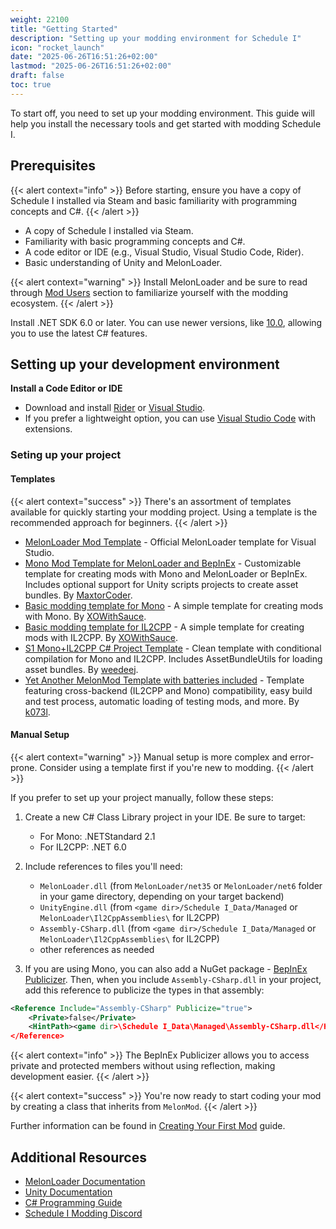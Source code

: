 ```yaml
---
weight: 22100
title: "Getting Started"
description: "Setting up your modding environment for Schedule I"
icon: "rocket_launch"
date: "2025-06-26T16:51:26+02:00"
lastmod: "2025-06-26T16:51:26+02:00"
draft: false
toc: true
---
```


To start off, you need to set up your modding environment. This guide will help you install the necessary tools and get started with modding Schedule I.

## Prerequisites

{{< alert context="info" >}}
Before starting, ensure you have a copy of Schedule I installed via Steam and basic familiarity with programming concepts and C#.
{{< /alert >}}

- A copy of Schedule I installed via Steam.
- Familiarity with basic programming concepts and C#.
- A code editor or IDE (e.g., Visual Studio, Visual Studio Code, Rider).
- Basic understanding of Unity and MelonLoader.

{{< alert context="warning" >}}
Install MelonLoader and be sure to read through <a href="/docs/modusers/">Mod Users</a> section to familiarize yourself with the modding ecosystem.
{{< /alert >}}

Install .NET SDK 6.0 or later. You can use newer versions, like [10.0](https://dotnet.microsoft.com/en-us/download/dotnet/10.0), allowing you to use the latest C# features.

## Setting up your development environment

**Install a Code Editor or IDE**
- Download and install [Rider](https://www.jetbrains.com/rider/) or [Visual Studio](https://visualstudio.microsoft.com/).
- If you prefer a lightweight option, you can use [Visual Studio Code](https://code.visualstudio.com/) with extensions.

### Seting up your project

#### Templates

{{< alert context="success" >}}
There's an assortment of templates available for quickly starting your modding project. Using a template is the recommended approach for beginners.
{{< /alert >}}

- [MelonLoader Mod Template](https://github.com/TrevTV/MelonLoader.VSWizard/releases) - Official MelonLoader template for Visual Studio.
- [Mono Mod Template for MelonLoader and BepInEx](https://github.com/MaxtorCoder/ScheduleOnePluginTemplate) - Customizable template for creating mods with Mono and MelonLoader or BepInEx. Includes optional support for Unity scripts projects to create asset bundles. By [MaxtorCoder](https://github.com/MaxtorCoder).
- [Basic modding template for Mono](https://github.com/XOWithSauce/schedule-mono-example) - A simple template for creating mods with Mono. By [XOWithSauce](https://github.com/XOWithSauce).
- [Basic modding template for IL2CPP](https://github.com/XOWithSauce/schedule-il2cpp-example) - A simple template for creating mods with IL2CPP. By [XOWithSauce](https://github.com/XOWithSauce).
- [S1 Mono+IL2CPP C# Project Template](https://github.com/weedeej/S1MONO_IL2CPP_Template) - Clean template with conditional compilation for Mono and IL2CPP. Includes AssetBundleUtils for loading asset bundles. By [weedeej](https://github.com/weedeej).
- [Yet Another MelonMod Template with batteries included](https://github.com/k073l/S1MelonModTemplate) - Template featuring cross-backend (IL2CPP and Mono) compatibility, easy build and test process, automatic loading of testing mods, and more. By [k073l](https://github.com/k073l).

#### Manual Setup

{{< alert context="warning" >}}
Manual setup is more complex and error-prone. Consider using a template first if you're new to modding.
{{< /alert >}}

If you prefer to set up your project manually, follow these steps:

1. Create a new C# Class Library project in your IDE. Be sure to target:
    - For Mono: .NETStandard 2.1
    - For IL2CPP: .NET 6.0

2. Include references to files you'll need:
    - `MelonLoader.dll` (from `MelonLoader/net35` or `MelonLoader/net6` folder in your game directory, depending on your target backend)
    - `UnityEngine.dll` (from `<game dir>/Schedule I_Data/Managed` or `MelonLoader\Il2CppAssemblies\` for IL2CPP)
    - `Assembly-CSharp.dll` (from `<game dir>/Schedule I_Data/Managed` or `MelonLoader\Il2CppAssemblies\` for IL2CPP)
    - other references as needed

3. If you are using Mono, you can also add a NuGet package - [BepInEx Publicizer](https://www.nuget.org/packages/BepInEx.AssemblyPublicizer.MSBuild). Then, when you include `Assembly-CSharp.dll` in your project, add this reference to publicize the types in that assembly:

```xml
<Reference Include="Assembly-CSharp" Publicize="true">
    <Private>false</Private>
    <HintPath><game dir>\Schedule I_Data\Managed\Assembly-CSharp.dll</HintPath>
</Reference>
```

{{< alert context="info" >}}
The BepInEx Publicizer allows you to access private and protected members without using reflection, making development easier.
{{< /alert >}}

{{< alert context="success" >}}
You're now ready to start coding your mod by creating a class that inherits from <code>MelonMod</code>.
{{< /alert >}}

Further information can be found in [Creating Your First Mod](/docs/moddevs/creating_your_first_mod/) guide.

## Additional Resources
- [MelonLoader Documentation](https://melonwiki.xyz/)
- [Unity Documentation](https://docs.unity3d.com/2022.3/Documentation/Manual/index.html)
- [C# Programming Guide](https://docs.microsoft.com/en-us/dotnet/csharp/)
- [Schedule I Modding Discord](https://discord.gg/9Z5RKEYSzq)